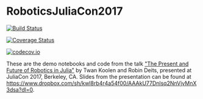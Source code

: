 # RoboticsJuliaCon2017

[![Build Status](https://travis-ci.org/tkoolen/RoboticsJuliaCon2017.jl.svg?branch=master)](https://travis-ci.org/tkoolen/RoboticsJuliaCon2017.jl)

[![Coverage Status](https://coveralls.io/repos/tkoolen/RoboticsJuliaCon2017.jl/badge.svg?branch=master&service=github)](https://coveralls.io/github/tkoolen/RoboticsJuliaCon2017.jl?branch=master)

[![codecov.io](http://codecov.io/github/tkoolen/RoboticsJuliaCon2017.jl/coverage.svg?branch=master)](http://codecov.io/github/tkoolen/RoboticsJuliaCon2017.jl?branch=master)

These are the demo notebooks and code from the talk ["The Present and Future of Robotics in Julia"](https://juliacon2017.sched.com/event/At4H/the-present-and-future-of-robotics-in-julia) by Twan Koolen and Robin Deits, presented at JuliaCon 2017, Berkeley, CA. Slides from the presentation can be found at <https://www.dropbox.com/sh/kwl8rb4r4a54f00/AAAkU77Dnlsq2NnVjvMnX3dsa?dl=0>. 

